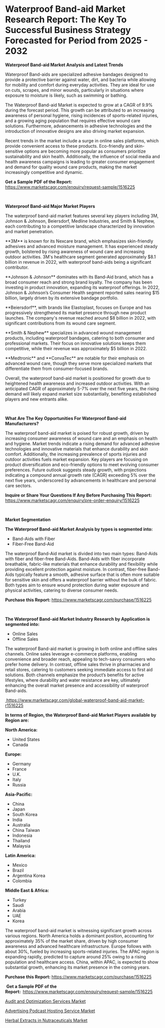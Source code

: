 <p><h1>Waterproof Band-aid Market Research Report: The Key To Successful Business Strategy Forecasted for Period from 2025 - 2032</h1></p><p><strong>Waterproof Band-aid Market Analysis and Latest Trends</strong></p>
<p><p>Waterproof Band-aids are specialized adhesive bandages designed to provide a protective barrier against water, dirt, and bacteria while allowing for mobility and comfort during everyday activities. They are ideal for use on cuts, scrapes, and minor wounds, particularly in situations where exposure to moisture is likely, such as swimming or bathing.</p><p>The Waterproof Band-aid Market is expected to grow at a CAGR of 9.9% during the forecast period. This growth can be attributed to an increasing awareness of personal hygiene, rising incidences of sports-related injuries, and a growing aging population that requires effective wound care solutions. Furthermore, advancements in adhesive technologies and the introduction of innovative designs are also driving market expansion.</p><p>Recent trends in the market include a surge in online sales platforms, which provide convenient access to these products. Eco-friendly and skin-sensitive options are becoming more popular as consumers prioritize sustainability and skin health. Additionally, the influence of social media and health awareness campaigns is leading to greater consumer engagement and demand for quality wound care products, making the market increasingly competitive and dynamic.</p></p>
<p><strong>Get a Sample PDF of the Report:&nbsp;</strong> <a href="https://www.marketscagr.com/enquiry/request-sample/1516225?utm_campaign=1944&utm_medium=2&utm_source=Github&utm_content=ia&utm_term=29032025&utm_id=waterproof-band-aid">https://www.marketscagr.com/enquiry/request-sample/1516225</a></p>
<p>&nbsp;</p>
<p><strong>Waterproof Band-aid Major Market Players</strong></p>
<p><p>The waterproof band-aid market features several key players including 3M, Johnson & Johnson, Beiersdorf, Medline Industries, and Smith & Nephew, each contributing to a competitive landscape characterized by innovation and market penetration.</p><p>**3M** is known for its Nexcare brand, which emphasizes skin-friendly adhesives and advanced moisture management. It has experienced steady growth, bolstered by rising awareness of wound care and increasing outdoor activities. 3M's healthcare segment generated approximately $8.1 billion in revenue in 2022, with waterproof band-aids being a significant contributor.</p><p>**Johnson & Johnson** dominates with its Band-Aid brand, which has a broad consumer reach and strong brand loyalty. The company has been investing in product innovation, expanding its waterproof offerings. In 2022, Johnson & Johnson’s Consumer Health segment reported sales nearing $15 billion, largely driven by its extensive bandage portfolio.</p><p>**Beiersdorf**, with brands like Elastoplast, focuses on Europe and has progressively strengthened its market presence through new product launches. The company's revenue reached around $8 billion in 2022, with significant contributions from its wound care segment.</p><p>**Smith & Nephew** specializes in advanced wound management products, including waterproof bandages, catering to both consumer and professional markets. Their focus on innovative solutions keeps them competitive, while their revenue was approximately $5 billion in 2022.</p><p>**Medtronic** and **ConvaTec** are notable for their emphasis on advanced wound care, though they serve more specialized markets that differentiate them from consumer-focused brands. </p><p>Overall, the waterproof band-aid market is positioned for growth due to heightened health awareness and increased outdoor activities. With an anticipated CAGR of approximately 5-7% over the next five years, the rising demand will likely expand market size substantially, benefiting established players and new entrants alike.</p></p>
<p>&nbsp;</p>
<p><strong>What Are The Key Opportunities For Waterproof Band-aid Manufacturers?</strong></p>
<p><p>The waterproof band-aid market is poised for robust growth, driven by increasing consumer awareness of wound care and an emphasis on health and hygiene. Market trends indicate a rising demand for advanced adhesive technologies and innovative materials that enhance durability and skin comfort. Additionally, the increasing prevalence of sports injuries and outdoor activities fuels market expansion. Key players are focusing on product diversification and eco-friendly options to meet evolving consumer preferences. Future outlook suggests steady growth, with projections indicating a compound annual growth rate (CAGR) exceeding 5% over the next five years, underscored by advancements in healthcare and personal care sectors.</p></p>
<p><strong>Inquire or Share Your Questions If Any Before Purchasing This Report:</strong> <a href="https://www.marketscagr.com/enquiry/pre-order-enquiry/1516225?utm_campaign=1944&utm_medium=2&utm_source=Github&utm_content=ia&utm_term=29032025&utm_id=waterproof-band-aid">https://www.marketscagr.com/enquiry/pre-order-enquiry/1516225</a></p>
<p>&nbsp;</p>
<p><strong>Market Segmentation</strong></p>
<p><strong>The Waterproof Band-aid Market Analysis by types is segmented into:</strong></p>
<p><ul><li>Band-Aids with Fiber</li><li>Fiber-Free Band-Aid</li></ul></p>
<p><p>The waterproof Band-Aid market is divided into two main types: Band-Aids with fiber and fiber-free Band-Aids. Band-Aids with fiber incorporate breathable, fabric-like materials that enhance durability and flexibility while providing excellent protection against moisture. In contrast, fiber-free Band-Aids typically feature a smooth, adhesive surface that is often more suitable for sensitive skin and offers a waterproof barrier without the bulk of fabric. Both types aim to ensure wound protection during water exposure and physical activities, catering to diverse consumer needs.</p></p>
<p><strong>Purchase this Report:&nbsp;</strong><a href="https://www.marketscagr.com/purchase/1516225?utm_campaign=1944&utm_medium=2&utm_source=Github&utm_content=ia&utm_term=29032025&utm_id=waterproof-band-aid">https://www.marketscagr.com/purchase/1516225</a></p>
<p>&nbsp;</p>
<p><strong>The Waterproof Band-aid Market Industry Research by Application is segmented into:</strong></p>
<p><ul><li>Online Sales</li><li>Offline Sales</li></ul></p>
<p><p>The waterproof Band-aid market is growing in both online and offline sales channels. Online sales leverage e-commerce platforms, enabling convenience and broader reach, appealing to tech-savvy consumers who prefer home delivery. In contrast, offline sales thrive in pharmacies and retail stores, catering to customers seeking immediate access to first aid solutions. Both channels emphasize the product’s benefits for active lifestyles, where durability and water resistance are key, ultimately enhancing the overall market presence and accessibility of waterproof Band-aids.</p></p>
<p><a href="https://www.marketscagr.com/global-waterproof-band-aid-market-r1516225?utm_campaign=1944&utm_medium=2&utm_source=Github&utm_content=ia&utm_term=29032025&utm_id=waterproof-band-aid">&nbsp;https://www.marketscagr.com/global-waterproof-band-aid-market-r1516225</a></p>
<p><strong>In terms of Region, the Waterproof Band-aid Market Players available by Region are:</strong></p>
<p>
    <p> <strong> North America: </strong>
        <ul>
            <li>United States</li>
            <li>Canada</li>
        </ul>
        </p> 
    <p> <strong> Europe: </strong>
        <ul>
            <li>Germany</li>
            <li>France</li>
            <li>U.K.</li>
            <li>Italy</li>
            <li>Russia</li>
        </ul>
        </p> 
    <p> <strong> Asia-Pacific: </strong>
        <ul>
            <li>China</li>
            <li>Japan</li>
            <li>South Korea</li>
            <li>India</li>
            <li>Australia</li>
            <li>China Taiwan</li>
            <li>Indonesia</li>
            <li>Thailand</li>
            <li>Malaysia</li>
        </ul>
        </p> 
    <p> <strong> Latin America: </strong>
        <ul>
            <li>Mexico</li>
            <li>Brazil</li>
            <li>Argentina Korea</li>
            <li>Colombia</li>
        </ul>
        </p> 
    <p> <strong> Middle East & Africa: </strong>
        <ul>
            <li>Turkey</li>
            <li>Saudi</li>
            <li>Arabia</li>
            <li>UAE</li>
            <li>Korea</li>
        </ul>
    </p>
    </p>
<p><p>The waterproof band-aid market is witnessing significant growth across various regions. North America holds a dominant position, accounting for approximately 35% of the market share, driven by high consumer awareness and advanced healthcare infrastructure. Europe follows with about 30%, fueled by increasing sports-related injuries. The APAC region is expanding rapidly, predicted to capture around 25% owing to a rising population and healthcare access. China, within APAC, is expected to show substantial growth, enhancing its market presence in the coming years.</p></p>
<p><strong>Purchase this Report: </strong><a href="https://www.marketscagr.com/purchase/1516225?utm_campaign=1944&utm_medium=2&utm_source=Github&utm_content=ia&utm_term=29032025&utm_id=waterproof-band-aid">https://www.marketscagr.com/purchase/1516225</a></p>
<p>&nbsp;<strong>Get a Sample PDF of the Report:&nbsp;&nbsp;</strong><a href="https://www.marketscagr.com/enquiry/request-sample/1516225?utm_campaign=1944&utm_medium=2&utm_source=Github&utm_content=ia&utm_term=29032025&utm_id=waterproof-band-aid">https://www.marketscagr.com/enquiry/request-sample/1516225</a></p>
<p><strong></strong></p>
<p><p><a href="https://github.com/darouthiamnl/Market-Research-Report-List-1/blob/main/audit-and-optimization-services-market.md?utm_campaign=1944&utm_medium=2&utm_source=Github&utm_content=ia&utm_term=29032025&utm_id=waterproof-band-aid">Audit and Optimization Services Market</a></p><p><a href="https://github.com/kreilkoffas4/Market-Research-Report-List-1/blob/main/advertising-podcast-hosting-service-market.md?utm_campaign=1944&utm_medium=2&utm_source=Github&utm_content=ia&utm_term=29032025&utm_id=waterproof-band-aid">Advertising Podcast Hosting Service Market</a></p><p><a href="https://github.com/Chiragrp22/Market-Research-Report-List-7/blob/main/herbal-extracts-in-nutraceuticals-market.md?utm_campaign=1944&utm_medium=2&utm_source=Github&utm_content=ia&utm_term=29032025&utm_id=waterproof-band-aid">Herbal Extracts in Nutraceuticals Market</a></p></p>